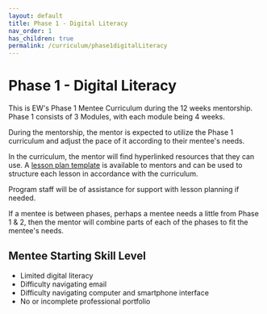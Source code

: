 ```yaml
---
layout: default
title: Phase 1 - Digital Literacy
nav_order: 1
has_children: true
permalink: /curriculum/phase1digitalLiteracy
---
```


# Phase 1 - Digital Literacy

This is EW's Phase 1 Mentee Curriculum during the 12 weeks mentorship.
Phase 1 consists of 3 Modules, with each module being 4 weeks.

During the mentorship, the mentor is expected to utilize the Phase 1 curriculum and adjust the pace of it according to their mentee's needs.

In the curriculum, the mentor will find hyperlinked resources that they can use.
A <a href="https://docs.google.com/document/d/1zxx33pMIud3dbVyI-OS6yUb64AkhTxDSpJbNCj7lftE/edit" target="_blank">lesson plan template</a> is available to mentors and can be used to structure each lesson in accordance with the curriculum.

Program staff will be of assistance for support with lesson planning if needed.

If a mentee is between phases, perhaps a mentee needs a little from Phase 1 & 2, then the mentor will combine parts of each
of the phases to fit the mentee's needs.

## Mentee Starting Skill Level

- Limited digital literacy
- Difficulty navigating email
- Difficulty navigating computer and smartphone interface
- No or incomplete professional portfolio


